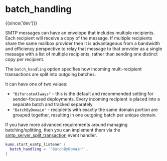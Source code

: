 # batch_handling

{{since('dev')}}

SMTP messages can have an envelope that includes multiple recipients.  Each
recipient will receive a copy of the message.  If multiple recipients share the
same mailbox provider then it is advantageous from a bandwidth and efficiency
perspective to relay that message to that provider as a single message with a
list of multiple recipients, rather than sending one distinct copy per
recipient.

The `batch_handling` option specifies how incoming multi-recipient transactions
are split into outgoing batches.

It can have one of two values:

  * `"BifurcateAlways"` - this is the default and recommended setting for
    sender-focused deployments. Every incoming recipient is placed into a
    separate batch and tracked separately.
  * `"BatchByDomain"` - recipients with exactly the same domain portion are
    grouped together, resulting in one outgoing batch per unique domain.

If you have more advanced requirements around managing batching/splitting, then
you can implement them via the
[smtp_server_split_transaction](../../events/smtp_server_split_transaction.md)
event handler.

```lua
kumo.start_esmtp_listener {
  batch_handling = '"BatchByDomain"',
}
```


